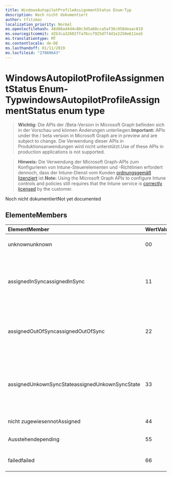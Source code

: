 ```yaml
---
title: WindowsAutopilotProfileAssignmentStatus Enum-Typ
description: Noch nicht dokumentiert
author: tfitzmac
localization_priority: Normal
ms.openlocfilehash: 48d08ad4d4c80c3d5a68cca5af36c958deaac819
ms.sourcegitcommit: d2b3ca32602ffa76cc7925d7f4d1e2258e611ea5
ms.translationtype: MT
ms.contentlocale: de-DE
ms.lasthandoff: 01/11/2019
ms.locfileid: "27869643"
---
```

# <a name="windowsautopilotprofileassignmentstatus-enum-type"></a><span data-ttu-id="efc13-103">WindowsAutopilotProfileAssignmentStatus Enum-Typ</span><span class="sxs-lookup"><span data-stu-id="efc13-103">windowsAutopilotProfileAssignmentStatus enum type</span></span>

> <span data-ttu-id="efc13-104">**Wichtig:** Die APIs der /Beta-Version in Microsoft Graph befinden sich in der Vorschau und können Änderungen unterliegen.</span><span class="sxs-lookup"><span data-stu-id="efc13-104">**Important:** APIs under the / beta version in Microsoft Graph are in preview and are subject to change.</span></span> <span data-ttu-id="efc13-105">Die Verwendung dieser APIs in Produktionsanwendungen wird nicht unterstützt.</span><span class="sxs-lookup"><span data-stu-id="efc13-105">Use of these APIs in production applications is not supported.</span></span>

> <span data-ttu-id="efc13-106">**Hinweis:** Die Verwendung der Microsoft Graph-APIs zum Konfigurieren von Intune-Steuerelementen und -Richtlinien erfordert dennoch, dass der Intune-Dienst vom Kunden [ordnungsgemäß lizenziert](https://go.microsoft.com/fwlink/?linkid=839381) ist.</span><span class="sxs-lookup"><span data-stu-id="efc13-106">**Note:** Using the Microsoft Graph APIs to configure Intune controls and policies still requires that the Intune service is [correctly licensed](https://go.microsoft.com/fwlink/?linkid=839381) by the customer.</span></span>

<span data-ttu-id="efc13-107">Noch nicht dokumentiert</span><span class="sxs-lookup"><span data-stu-id="efc13-107">Not yet documented</span></span>
## <a name="members"></a><span data-ttu-id="efc13-108">Elemente</span><span class="sxs-lookup"><span data-stu-id="efc13-108">Members</span></span>
|<span data-ttu-id="efc13-109">Element</span><span class="sxs-lookup"><span data-stu-id="efc13-109">Member</span></span>|<span data-ttu-id="efc13-110">Wert</span><span class="sxs-lookup"><span data-stu-id="efc13-110">Value</span></span>|<span data-ttu-id="efc13-111">Beschreibung</span><span class="sxs-lookup"><span data-stu-id="efc13-111">Description</span></span>|
|:---|:---|:---|
|<span data-ttu-id="efc13-112">unknown</span><span class="sxs-lookup"><span data-stu-id="efc13-112">unknown</span></span>|<span data-ttu-id="efc13-113">0</span><span class="sxs-lookup"><span data-stu-id="efc13-113">0</span></span>|<span data-ttu-id="efc13-114">Unbekannte Zuordnungsstatus</span><span class="sxs-lookup"><span data-stu-id="efc13-114">Unknown assignment status</span></span>|
|<span data-ttu-id="efc13-115">assignedInSync</span><span class="sxs-lookup"><span data-stu-id="efc13-115">assignedInSync</span></span>|<span data-ttu-id="efc13-116">1</span><span class="sxs-lookup"><span data-stu-id="efc13-116">1</span></span>|<span data-ttu-id="efc13-117">Zugewiesene erfolgreich in Intune und Synchronisierung mit Windows automatische Pilotprogramm</span><span class="sxs-lookup"><span data-stu-id="efc13-117">Assigned successfully in Intune and in sync with Windows auto pilot program</span></span>|
|<span data-ttu-id="efc13-118">assignedOutOfSync</span><span class="sxs-lookup"><span data-stu-id="efc13-118">assignedOutOfSync</span></span>|<span data-ttu-id="efc13-119">2</span><span class="sxs-lookup"><span data-stu-id="efc13-119">2</span></span>|<span data-ttu-id="efc13-120">Zugewiesene erfolgreich in Intune und nicht synchron mit Windows automatische Pilotprogramm</span><span class="sxs-lookup"><span data-stu-id="efc13-120">Assigned successfully in Intune and not in sync with Windows auto pilot program</span></span>|
|<span data-ttu-id="efc13-121">assignedUnkownSyncState</span><span class="sxs-lookup"><span data-stu-id="efc13-121">assignedUnkownSyncState</span></span>|<span data-ttu-id="efc13-122">3</span><span class="sxs-lookup"><span data-stu-id="efc13-122">3</span></span>|<span data-ttu-id="efc13-123">Zugeordnete erfolgreich in Intune und entweder synchron oder synchron mit Windows automatische Pilotprogramm</span><span class="sxs-lookup"><span data-stu-id="efc13-123">Assigned successfully in Intune and either in-sync or out of sync with Windows auto pilot program</span></span>|
|<span data-ttu-id="efc13-124">nicht zugewiesen</span><span class="sxs-lookup"><span data-stu-id="efc13-124">notAssigned</span></span>|<span data-ttu-id="efc13-125">4</span><span class="sxs-lookup"><span data-stu-id="efc13-125">4</span></span>|<span data-ttu-id="efc13-126">Nicht zugewiesen</span><span class="sxs-lookup"><span data-stu-id="efc13-126">Not assigned</span></span>|
|<span data-ttu-id="efc13-127">Ausstehende</span><span class="sxs-lookup"><span data-stu-id="efc13-127">pending</span></span>|<span data-ttu-id="efc13-128">5</span><span class="sxs-lookup"><span data-stu-id="efc13-128">5</span></span>|<span data-ttu-id="efc13-129">Ausstehende Zuordnung</span><span class="sxs-lookup"><span data-stu-id="efc13-129">Pending assignment</span></span>|
|<span data-ttu-id="efc13-130">failed</span><span class="sxs-lookup"><span data-stu-id="efc13-130">failed</span></span>|<span data-ttu-id="efc13-131">6</span><span class="sxs-lookup"><span data-stu-id="efc13-131">6</span></span>| <span data-ttu-id="efc13-132">Fehler bei Zuweisung</span><span class="sxs-lookup"><span data-stu-id="efc13-132">Assignment failed</span></span>|





